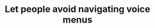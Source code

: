 ---
title: Let people avoid navigating voice menus
permalink: /coga-draft/guide/forgettable/avoid-voicemenus
github:
  repository: w3c/wai-coga
layout: guide
feedbackmail: wai@w3.org
doc-note-type: draft
doc-note-message-md: |
  [See page details in plan](../../plan#design-guide)

---
